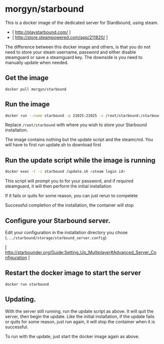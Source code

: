 # morgyn/starbound

This is a docker image of the dedicated server for Stardbound, using steam.

* [ http://playstarbound.com/ ]
* [ http://store.steampowered.com/app/211820/ ]

The difference between this docker image and others, is that you do not need to store your steam username, password and either disable steamguard or save a steamguard key. The downside is you need to manually update when needed.

## Get the image
`docker pull morgyn/starbound`

## Run the image
```sh
docker run --name starbound -p 21025:21025 -v /root/starbound:/starbound morgyn/starbound
```

Replace ``/root/starbound`` with where you wish to store your Starbound installation.

The image contains nothing but the update script and the steamcmd. You will have to first run update.sh to download first

## Run the update script while the image is running
```sh
docker exec -t -i starbound /update.sh <steam login id>
```

This script will prompt you to for your password, and if required steamguard, it will then perform the initial installation

If it fails or quits for some reason, you can just rerun to compelete

Successful completion of the installation, the container will stop


## Configure your Starbound server.

Edit your configuration in the installation directory you chose (``.../starbound/storage/starbound_server.config``)

[ http://starbounder.org/Guide:Setting_Up_Multiplayer#Advanced_Server_Configuration ]

## Restart the docker image to start the server
`docker run starbound`

## Updating.

With the server still running, run the update script as above. It will quit the server, then begin the update. Like the initial installation, if the update fails or quits for some reason, just run again, it will stop the container when it is successful.

To run with the update, just start the docker image again as above.


